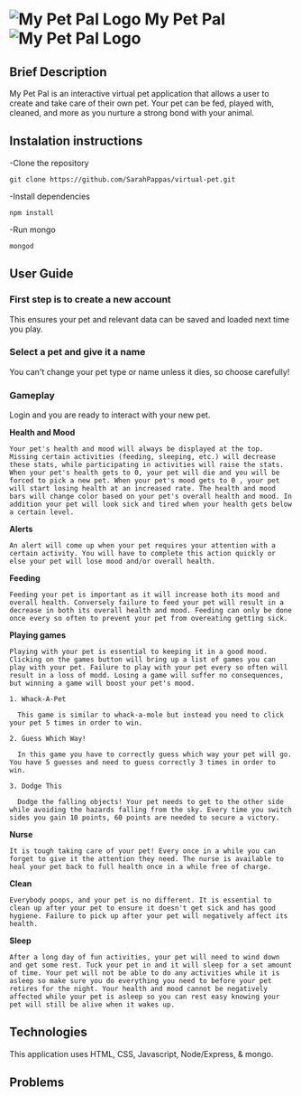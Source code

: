 # ![My Pet Pal Logo](https://github.com/SarahPappas/virtual-pet/raw/master/public/img/pickpet1.png) My Pet Pal ![My Pet Pal Logo](https://github.com/SarahPappas/virtual-pet/raw/master/public/img/pickpet4.png)

## Brief Description

My Pet Pal is an interactive virtual pet application that allows a user to create and take care of their own pet. Your pet can be fed, played with, cleaned, and more as you nurture a strong bond with your animal. 

## Instalation instructions

-Clone the repository

  `git clone https://github.com/SarahPappas/virtual-pet.git`

-Install dependencies

  `npm install`

-Run mongo

  `mongod`

## User Guide 

### First step is to create a new account 
  This ensures your pet and relevant data can be saved and loaded next time you play.
### Select a pet and give it a name
  You can't change your pet type or name unless it dies, so choose carefully!
### Gameplay
  Login and you are ready to interact with your new pet.

  **Health and Mood**

    Your pet's health and mood will always be displayed at the top. Missing certain activities (feeding, sleeping, etc.) will decrease these stats, while participating in activities will raise the stats. When your pet's health gets to 0, your pet will die and you will be forced to pick a new pet. When your pet's mood gets to 0 , your pet will start losing health at an increased rate. The health and mood bars will change color based on your pet's overall health and mood. In addition your pet will look sick and tired when your health gets below a certain level.

  **Alerts**

    An alert will come up when your pet requires your attention with a certain activity. You will have to complete this action quickly or else your pet will lose mood and/or overall health.  

  **Feeding**

    Feeding your pet is important as it will increase both its mood and overall health. Conversely failure to feed your pet will result in a decrease in both its overall health and mood. Feeding can only be done once every so often to prevent your pet from overeating getting sick. 

  **Playing games**

    Playing with your pet is essential to keeping it in a good mood. Clicking on the games button will bring up a list of games you can play with your pet. Failure to play with your pet every so often will result in a loss of modd. Losing a game will suffer no consequences, but winning a game will boost your pet's mood.
    
    1. Whack-A-Pet

      This game is similar to whack-a-mole but instead you need to click your pet 5 times in order to win.
    
    2. Guess Which Way!

      In this game you have to correctly guess which way your pet will go. You have 5 guesses and need to guess correctly 3 times in order to win.
    
    3. Dodge This

      Dodge the falling objects! Your pet needs to get to the other side while avoiding the hazards falling from the sky. Every time you switch sides you gain 10 points, 60 points are needed to secure a victory.
  
  **Nurse**

    It is tough taking care of your pet! Every once in a while you can forget to give it the attention they need. The nurse is available to heal your pet back to full health once in a while free of charge.
  
  **Clean**

    Everybody poops, and your pet is no different. It is essential to clean up after your pet to ensure it doesn't get sick and has good hygiene. Failure to pick up after your pet will negatively affect its health. 
  
  **Sleep**

    After a long day of fun activities, your pet will need to wind down and get some rest. Tuck your pet in and it will sleep for a set amount of time. Your pet will not be able to do any activities while it is asleep so make sure you do everything you need to before your pet retires for the night. Your health and mood cannot be negatively affected while your pet is asleep so you can rest easy knowing your pet will still be alive when it wakes up. 

## Technologies

This application uses HTML, CSS, Javascript, Node/Express, & mongo. 

## Problems